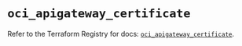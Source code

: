 # `oci_apigateway_certificate`

Refer to the Terraform Registry for docs: [`oci_apigateway_certificate`](https://registry.terraform.io/providers/oracle/oci/6.18.0/docs/resources/apigateway_certificate).
